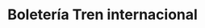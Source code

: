 ---
title: "Boletería Tren internacional"
url: /posadas/boleteria-tren-internacional/
shop: Tickets
---